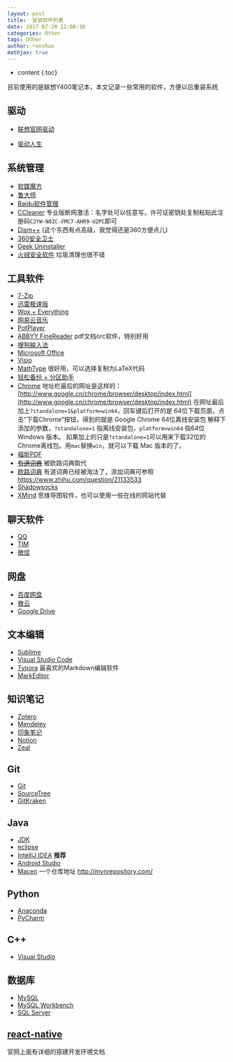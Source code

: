 ```yaml
---
layout: post
title:  安装软件列表
date: 2017-07-20 12:06:38
categories: Other
tags: Other
author: renshuo
mathjax: true
---
```


* content
{:toc}

目前使用的是联想Y400笔记本，本文记录一些常用的软件，方便以后重装系统

<!--more-->

## 驱动

* [联想官网驱动](http://support.lenovo.com.cn/lenovo/wsi/Modules/DriverByType.aspx?OneCome=&SearchType=1&LogicType=0&MachineId=11041&IsSeachOne=true&IsBackPage=false&ptype=2&typename=IdeaPad%20Y400&from=select&ptid=6215)

* [驱动人生](http://www.160.com/)

## 系统管理

* [软媒魔方](http://mofang.ruanmei.com/)
* [鲁大师](http://www.ludashi.com/)
* [Baidu软件管理](http://ruanjian.baidu.com/index/index.html)
* [CCleaner](https://www.piriform.com/)  专业版断网激活：名字处可以任意写，许可证密钥处复制粘贴此注册码`C2YW-N8ZC-FMC7-AHR9-UZPC`即可
* [Dism++](https://www.chuyu.me/zh-Hans/index.html) (这个东西有点高级，我觉得还是360方便点儿)
* [360安全卫士](http://weishi.360.cn/?source=homepage&r=bd)
* [Geek Uninstaller](https://geekuninstaller.com/)
* [火绒安全软件](http://www.huorong.cn/) 垃圾清理也很不错

## 工具软件

* [7-Zip](http://7-zip.org/)
* [迅雷极速版]()
* [Wox + Everything](https://github.com/Wox-launcher/Wox/releases)
* [网易云音乐](http://music.163.com/)
* [PotPlayer](http://potplayer.daum.net/?lang=zh_CN)
* [ABBYY FineReader](http://www.dayanzai.me) pdf文档orc软件，特别好用
* [搜狗输入法](http://pinyin.sogou.com/)
* [Microsoft Office](http://www.itellyou.cn/)
* [Visio](http://www.itellyou.cn/)
* [MathType]() 很好用，可以选择复制为LaTeX代码
* [轻松备份 + 分区助手](http://www.disktool.cn/)
* [Chrome](http://www.google.cn/chrome/browser/desktop/index.html)
  地址栏最后的网址是这样的：[http://www.google.cn/chrome/browser/desktop/index.html](http://www.google.cn/chrome/browser/desktop/index.html)
  在网址最后加上`?standalone=1&platform=win64`，回车键后打开的是 64位下载页面，点击“下载Chrome”按钮，得到的就是 Google Chrome 64位离线安装包
  解释下添加的参数，`?standalone=1` 指离线安装包，`platform=win64` 指64位Windows 版本。
  如果加上的只是`?standalone=1`可以用来下载32位的Chrome离线包。用`mac`替换`win`，就可以下载 Mac 版本的了。
* [福昕PDF](https://www.foxitsoftware.cn/products/reader/)
* [~~有道词典~~](http://dict.youdao.com/) 被欧路词典取代
* [欧路词典](https://www.eudic.net/v4/en/app/eudic) 有道词典已经被淘汰了，添加词典可参照 <https://www.zhihu.com/question/21133533>
* [Shadowsocks]()
* [XMind](http://www.xmindchina.net/) 思维导图软件，也可以使用一些在线的网站代替

## 聊天软件

* [QQ](http://im.qq.com/download/)
* [TIM](http://office.qq.com/)
* [微信](https://weixin.qq.com/)

##  网盘

* [百度网盘](https://pan.baidu.com)
* [微云](https://www.weiyun.com)
* [Google Drive](https://drive.google.com)

## 文本编辑

* [Sublime](http://www.sublimetext.com/)
* [Visual Studio Code](https://code.visualstudio.com/)
* [Typora](https://www.typora.io/) 最喜欢的Markdown编辑软件
* [MarkEditor](http://zrey.com/app/markeditor)

## 知识笔记

* [Zotero](https://www.zotero.org/)
* [Mendeley](https://www.mendeley.com/)
* [印象笔记](https://app.yinxiang.com/Home.action)
* [Notion](https://www.notion.so)
* [Zeal](https://zealdocs.org/)

## Git

* [Git](https://git-scm.com/)
* [SourceTree](https://www.sourcetreeapp.com/)
* [GitKraken](https://www.gitkraken.com/)

## Java

* [JDK](http://www.oracle.com/technetwork/java/javase/downloads/index.html)
* [eclipse](https://www.eclipse.org/downloads/eclipse-packages/)
* [IntelliJ IDEA](https://www.jetbrains.com/idea/) **推荐**
* [Android Studio](https://developer.android.com/studio/index.html)
* [Macen](http://maven.apache.org/) 一个仓库地址 <http://mvnrepository.com/>

## Python

* [Anaconda](https://www.anaconda.com/)
* [PyCharm](http://www.jetbrains.com/pycharm/)

## C++

* [Visual Studio](http://www.itellyou.cn/)

## 数据库

* [MySQL](https://dev.mysql.com/downloads/)
* [MySQL Workbench](https://dev.mysql.com/downloads/workbench/)
* [SQL Server](http://www.itellyou.cn/)

## [react-native](http://reactnative.cn/)

官网上面有详细的搭建开发环境文档